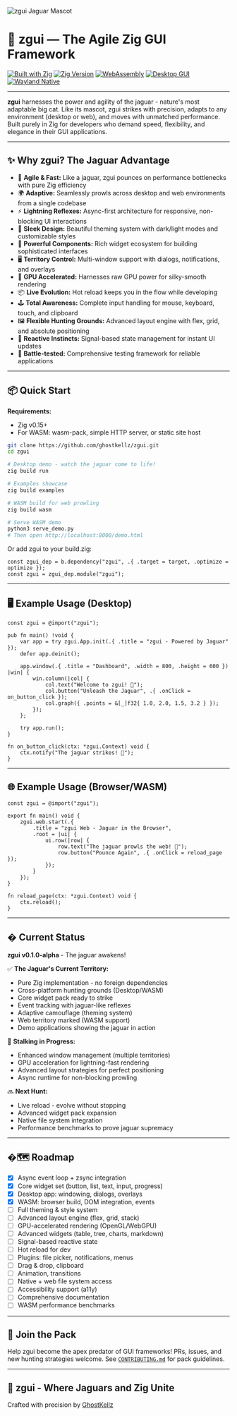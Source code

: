 ![zgui Jaguar Mascot](assets/zgui-primary.png)

# 🐆 zgui — The Agile Zig GUI Framework

[![Built with Zig](https://img.shields.io/badge/Built%20with%20Zig-F7A41D?style=for-the-badge&logo=zig&logoColor=yellow)](https://ziglang.org/)
[![Zig Version](https://img.shields.io/badge/⚡%200.16.0--dev-FF7043?style=for-the-badge)](https://ziglang.org/)
[![WebAssembly](https://img.shields.io/badge/WebAssembly-654FF0?style=for-the-badge&logo=webassembly&logoColor=white)]()
[![Desktop GUI](https://img.shields.io/badge/Desktop%20GUI-2E3440?style=for-the-badge&logo=gnome&logoColor=white)]()
[![Wayland Native](https://img.shields.io/badge/Wayland%20Native-FFC432?style=for-the-badge&logo=wayland&logoColor=black)]()

---

**zgui** harnesses the power and agility of the jaguar - nature's most adaptable big cat. Like its mascot, zgui strikes with precision, adapts to any environment (desktop or web), and moves with unmatched performance. Built purely in Zig for developers who demand speed, flexibility, and elegance in their GUI applications.

---

## ✨ Why zgui? The Jaguar Advantage

* 🐆 **Agile & Fast:** Like a jaguar, zgui pounces on performance bottlenecks with pure Zig efficiency
* 🌍 **Adaptive:** Seamlessly prowls across desktop and web environments from a single codebase
* ⚡ **Lightning Reflexes:** Async-first architecture for responsive, non-blocking UI interactions
* 🎨 **Sleek Design:** Beautiful theming system with dark/light modes and customizable styles
* 🧩 **Powerful Components:** Rich widget ecosystem for building sophisticated interfaces
* 🖥️ **Territory Control:** Multi-window support with dialogs, notifications, and overlays
* 🚀 **GPU Accelerated:** Harnesses raw GPU power for silky-smooth rendering
* 📦 **Live Evolution:** Hot reload keeps you in the flow while developing
* 🕹️ **Total Awareness:** Complete input handling for mouse, keyboard, touch, and clipboard
* 🖼️ **Flexible Hunting Grounds:** Advanced layout engine with flex, grid, and absolute positioning
* 🧬 **Reactive Instincts:** Signal-based state management for instant UI updates
* 🧪 **Battle-tested:** Comprehensive testing framework for reliable applications

---

## 📦 Quick Start

**Requirements:**

* Zig v0.15+
* For WASM: wasm-pack, simple HTTP server, or static site host

```sh
git clone https://github.com/ghostkellz/zgui.git
cd zgui

# Desktop demo - watch the jaguar come to life!
zig build run

# Examples showcase
zig build examples

# WASM build for web prowling
zig build wasm

# Serve WASM demo
python3 serve_demo.py
# Then open http://localhost:8000/demo.html
```

Or add zgui to your build.zig:

```zig
const zgui_dep = b.dependency("zgui", .{ .target = target, .optimize = optimize });
const zgui = zgui_dep.module("zgui");
```

---

## 🖥️ Example Usage (Desktop)

```zig
const zgui = @import("zgui");

pub fn main() !void {
    var app = try zgui.App.init(.{ .title = "zgui - Powered by Jaguar" });
    defer app.deinit();

    app.window(.{ .title = "Dashboard", .width = 800, .height = 600 }) |win| {
        win.column(|col| {
            col.text("Welcome to zgui! 🐆");
            col.button("Unleash the Jaguar", .{ .onClick = on_button_click });
            col.graph({ .points = &[_]f32{ 1.0, 2.0, 1.5, 3.2 } });
        });
    };

    try app.run();
}

fn on_button_click(ctx: *zgui.Context) void {
    ctx.notify("The jaguar strikes! 🐆");
}
```

---

## 🌐 Example Usage (Browser/WASM)

```zig
const zgui = @import("zgui");

export fn main() void {
    zgui.web.start(.{
        .title = "zgui Web - Jaguar in the Browser",
        .root = |ui| {
            ui.row(|row| {
                row.text("The jaguar prowls the web! 🐆");
                row.button("Pounce Again", .{ .onClick = reload_page });
            });
        }
    });
}

fn reload_page(ctx: *zgui.Context) void {
    ctx.reload();
}
```

---

## � Current Status

**zgui v0.1.0-alpha** - The jaguar awakens!

✅ **The Jaguar's Current Territory:**
- Pure Zig implementation - no foreign dependencies
- Cross-platform hunting grounds (Desktop/WASM)
- Core widget pack ready to strike
- Event tracking with jaguar-like reflexes
- Adaptive camouflage (theming system)
- Web territory marked (WASM support)
- Demo applications showing the jaguar in action

🚧 **Stalking in Progress:**
- Enhanced window management (multiple territories)
- GPU acceleration for lightning-fast rendering
- Advanced layout strategies for perfect positioning
- Async runtime for non-blocking prowling

🔜 **Next Hunt:**
- Live reload - evolve without stopping
- Advanced widget pack expansion
- Native file system integration
- Performance benchmarks to prove jaguar supremacy

---

## �🗺️ Roadmap

* [x] Async event loop + zsync integration
* [x] Core widget set (button, list, text, input, progress)
* [x] Desktop app: windowing, dialogs, overlays
* [x] WASM: browser build, DOM integration, events
* [ ] Full theming & style system
* [ ] Advanced layout engine (flex, grid, stack)
* [ ] GPU-accelerated rendering (OpenGL/WebGPU)
* [ ] Advanced widgets (table, tree, charts, markdown)
* [ ] Signal-based reactive state
* [ ] Hot reload for dev
* [ ] Plugins: file picker, notifications, menus
* [ ] Drag & drop, clipboard
* [ ] Animation, transitions
* [ ] Native + web file system access
* [ ] Accessibility support (a11y)
* [ ] Comprehensive documentation
* [ ] WASM performance benchmarks

---

## 🤝 Join the Pack

Help zgui become the apex predator of GUI frameworks! PRs, issues, and new hunting strategies welcome.
See [`CONTRIBUTING.md`](CONTRIBUTING.md) for pack guidelines.

---

## 🐆 zgui - Where Jaguars and Zig Unite

Crafted with precision by [GhostKellz](https://github.com/ghostkellz)

